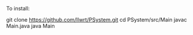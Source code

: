 To install:

git clone https://github.com/llwrt/PSystem.git
cd PSystem/src/Main
javac Main.java
java Main